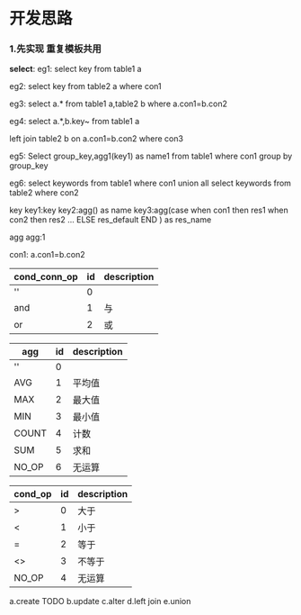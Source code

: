 # **开发思路**

### 1.先实现 重复模板共用
**select**:
eg1:
select key from table1 a

eg2:
select key from table2 a where con1

eg3:
select a.* from table1 a,table2 b where a.con1=b.con2

eg4:
select a.*,b.key~ from table1 a

left join table2 b
on a.con1=b.con2
where con3

eg5:
Select group_key,agg1(key1) as name1 from table1 where con1 group by group_key


eg6:
select keywords from table1 where con1
union all
select keywords from table2 where con2

key
key1:key
key2:agg() as name
key3:agg(case when con1 then res1
          when con2 then res2
          ...
          ELSE res_default
          END
          ) as res_name


agg
agg:1


con1:
a.con1=b.con2


cond_conn_op|id|description
------------ | -------------|-------------
''|0|
and|1|与
or|2|或

agg|id|description
------------ | -------------|-------------
''|0|
AVG|1|平均值
MAX|2|最大值
MIN|3|最小值
COUNT|4|计数
SUM|5|求和
NO_OP|6|无运算

cond_op|id|description
------------ | -------------|-------------|
>|0|大于
<|1|小于
=|2|等于
<>|3|不等于
NO_OP|4|无运算

a.create
TODO
b.update
c.alter
d.left join
e.union
